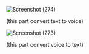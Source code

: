 

![Screenshot (274)](https://github.com/user-attachments/assets/60761944-73a9-4daa-a337-6e4f78d9a2dc)



(this part convert text to voice)





![Screenshot (273)](https://github.com/user-attachments/assets/00189e8d-a2b0-42ad-908b-0a6ee4ff5d84)





(this part convert voice to text)
